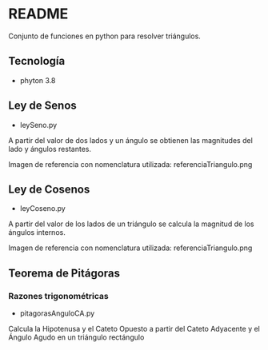 # README #
Conjunto de funciones en python para resolver triángulos.

## Tecnología ##
* phyton 3.8

## Ley de Senos ##
* leySeno.py

A partir del valor de dos lados y un ángulo se obtienen las magnitudes del lado y ángulos restantes.

Imagen de referencia con nomenclatura utilizada: referenciaTriangulo.png

## Ley de Cosenos ##
* leyCoseno.py

A partir del valor de los lados de un triángulo se calcula la magnitud de los ángulos internos.

Imagen de referencia con nomenclatura utilizada: referenciaTriangulo.png

## Teorema de Pitágoras ##
### Razones trigonométricas ###
* pitagorasAnguloCA.py

Calcula la Hipotenusa y el Cateto Opuesto a partir del Cateto Adyacente y el Ángulo Agudo en un triángulo rectángulo


